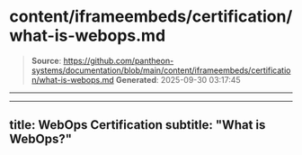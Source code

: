 # content/iframeembeds/certification/what-is-webops.md

> **Source**: https://github.com/pantheon-systems/documentation/blob/main/content/iframeembeds/certification/what-is-webops.md
> **Generated**: 2025-09-30 03:17:45

---

---
title: WebOps Certification
subtitle: "What is WebOps?"
---

<Partial file="certification-guide/what-is-webops.md" />
